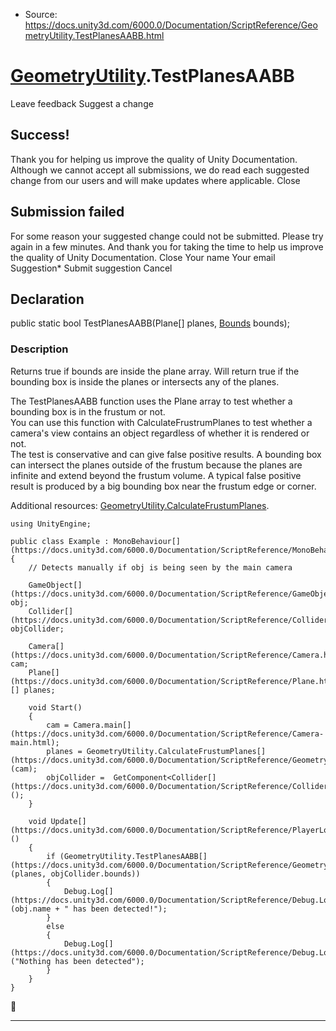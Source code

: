 * Source: https://docs.unity3d.com/6000.0/Documentation/ScriptReference/GeometryUtility.TestPlanesAABB.html

#  [GeometryUtility](https://docs.unity3d.com/6000.0/Documentation/ScriptReference/GeometryUtility.html).TestPlanesAABB
Leave feedback
Suggest a change
## Success!
Thank you for helping us improve the quality of Unity Documentation. Although we cannot accept all submissions, we do read each suggested change from our users and will make updates where applicable.
Close
## Submission failed
For some reason your suggested change could not be submitted. Please <a>try again</a> in a few minutes. And thank you for taking the time to help us improve the quality of Unity Documentation.
Close
Your name Your email Suggestion* Submit suggestion
Cancel
## Declaration
public static bool TestPlanesAABB(Plane[] planes, [Bounds](https://docs.unity3d.com/6000.0/Documentation/ScriptReference/Bounds.html) bounds); 
### Description
Returns true if bounds are inside the plane array.
Will return true if the bounding box is inside the planes or intersects any of the planes.  
  
The TestPlanesAABB function uses the Plane array to test whether a bounding box is in the frustum or not.  
You can use this function with CalculateFrustrumPlanes to test whether a camera's view contains an object regardless of whether it is rendered or not.  
The test is conservative and can give false positive results. A bounding box can intersect the planes outside of the frustum because the planes are infinite and extend beyond the frustum volume. A typical false positive result is produced by a big bounding box near the frustum edge or corner.  
  
Additional resources: [GeometryUtility.CalculateFrustumPlanes](https://docs.unity3d.com/6000.0/Documentation/ScriptReference/GeometryUtility.CalculateFrustumPlanes.html).
```
using UnityEngine;  
  
public class Example : MonoBehaviour[](https://docs.unity3d.com/6000.0/Documentation/ScriptReference/MonoBehaviour.html)
{
    // Detects manually if obj is being seen by the main camera  
  
    GameObject[](https://docs.unity3d.com/6000.0/Documentation/ScriptReference/GameObject.html) obj;
    Collider[](https://docs.unity3d.com/6000.0/Documentation/ScriptReference/Collider.html) objCollider;  
  
    Camera[](https://docs.unity3d.com/6000.0/Documentation/ScriptReference/Camera.html) cam;
    Plane[](https://docs.unity3d.com/6000.0/Documentation/ScriptReference/Plane.html)[] planes;  
  
    void Start()
    {
        cam = Camera.main[](https://docs.unity3d.com/6000.0/Documentation/ScriptReference/Camera-main.html);
        planes = GeometryUtility.CalculateFrustumPlanes[](https://docs.unity3d.com/6000.0/Documentation/ScriptReference/GeometryUtility.CalculateFrustumPlanes.html)(cam);
        objCollider =  GetComponent<Collider[](https://docs.unity3d.com/6000.0/Documentation/ScriptReference/Collider.html)>();
    }  
  
    void Update[](https://docs.unity3d.com/6000.0/Documentation/ScriptReference/PlayerLoop.Update.html)()
    {
        if (GeometryUtility.TestPlanesAABB[](https://docs.unity3d.com/6000.0/Documentation/ScriptReference/GeometryUtility.TestPlanesAABB.html)(planes, objCollider.bounds))
        {
            Debug.Log[](https://docs.unity3d.com/6000.0/Documentation/ScriptReference/Debug.Log.html)(obj.name + " has been detected!");
        }
        else
        {
            Debug.Log[](https://docs.unity3d.com/6000.0/Documentation/ScriptReference/Debug.Log.html)("Nothing has been detected");
        }
    }
}

```

* * *
